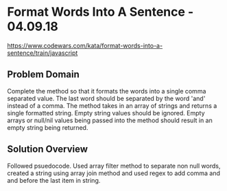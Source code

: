 # Format Words Into A Sentence - 04.09.18
https://www.codewars.com/kata/format-words-into-a-sentence/train/javascript

## Problem Domain
Complete the method so that it formats the words into a single comma separated value. The last word should be separated by the word 'and' instead of a comma. The method takes in an array of strings and returns a single formatted string. Empty string values should be ignored. Empty arrays or null/nil values being passed into the method should result in an empty string being returned.

## Solution Overview
Followed psuedocode. Used array filter method to separate non null words, created a string using array join method and used regex to add comma and and before the last item in string.